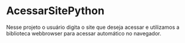 # AcessarSitePython
Nesse projeto o usuário digita o site que deseja acessar e utilizamos a biblioteca webbrowser para acessar automático no navegador.
